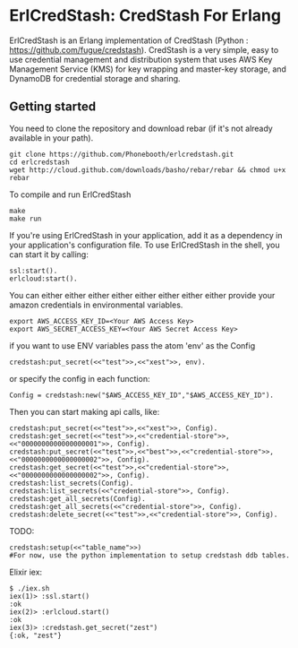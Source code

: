 # ErlCredStash: CredStash For Erlang #

ErlCredStash is an Erlang implementation of CredStash (Python : https://github.com/fugue/credstash). CredStash is a very simple, easy to use credential management and distribution system that uses AWS Key Management Service (KMS) for key wrapping and master-key storage, and DynamoDB for credential storage and sharing.  

## Getting started ##
You need to clone the repository and download rebar (if it's not already available in your path).

```
git clone https://github.com/Phonebooth/erlcredstash.git
cd erlcredstash
wget http://cloud.github.com/downloads/basho/rebar/rebar && chmod u+x rebar
```


To compile and run ErlCredStash
```
make
make run
```

If you're using ErlCredStash in your application, add it as a dependency in your application's configuration file.  To use ErlCredStash in the shell, you can start it by calling:

```
ssl:start().
erlcloud:start().
```

You can either either either either either either either either provide your amazon credentials in environmental variables.

```
export AWS_ACCESS_KEY_ID=<Your AWS Access Key>
export AWS_SECRET_ACCESS_KEY=<Your AWS Secret Access Key>
```
if you want to use ENV variables pass the atom 'env' as the Config
```
credstash:put_secret(<<"test">>,<<"xest">>, env).
```
or specify the config in each function:
```
Config = credstash:new("$AWS_ACCESS_KEY_ID","$AWS_ACCESS_KEY_ID").
```

Then you can start making api calls, like:

```
credstash:put_secret(<<"test">>,<<"xest">>, Config).
credstash:get_secret(<<"test">>,<<"credential-store">>,<<"0000000000000000001">>, Config).
credstash:put_secret(<<"test">>,<<"best">>,<<"credential-store">>,<<"0000000000000000002">>, Config).
credstash:get_secret(<<"test">>,<<"credential-store">>,<<"0000000000000000002">>, Config).
credstash:list_secrets(Config).
credstash:list_secrets(<<"credential-store">>, Config).
credstash:get_all_secrets(Config).
credstash:get_all_secrets(<<"credential-store">>, Config).
credstash:delete_secret(<<"test">>,<<"credential-store">>, Config).
```

TODO:
```
credstash:setup(<<"table_name">>)
#For now, use the python implementation to setup credstash ddb tables.
```

Elixir iex:
```
$ ./iex.sh
iex(1)> :ssl.start()
:ok
iex(2)> :erlcloud.start()
:ok
iex(3)> :credstash.get_secret("zest")
{:ok, "zest"}
```
